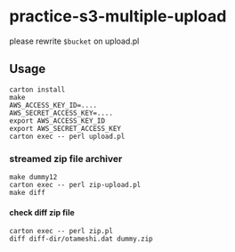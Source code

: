 # practice-s3-multiple-upload

please rewrite `$bucket` on upload.pl

## Usage

```
carton install
make
AWS_ACCESS_KEY_ID=....
AWS_SECRET_ACCESS_KEY=....
export AWS_ACCESS_KEY_ID
export AWS_SECRET_ACCESS_KEY
carton exec -- perl upload.pl
```

### streamed zip file archiver

```
make dummy12
carton exec -- perl zip-upload.pl
make diff
```

#### check diff zip file

```
carton exec -- perl zip.pl
diff diff-dir/otameshi.dat dummy.zip
```

